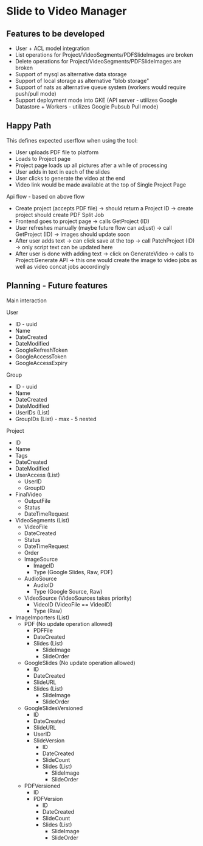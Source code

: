 # Slide to Video Manager

## Features to be developed

- User + ACL model integration
- List operations for Project/VideoSegments/PDFSlideImages are broken
- Delete operations for Project/VideoSegments/PDFSlideImages are broken
- Support of mysql as alternative data storage
- Support of local storage as alternative "blob storage"
- Support of nats as alternative queue system (workers would require push/pull mode)
- Support deployment mode into GKE (API server - utilizes Google Datastore + Workers - utilizes Google Pubsub Pull mode)

## Happy Path

This defines expected userflow when using the tool:

- User uploads PDF file to platform
- Loads to Project page
- Project page loads up all pictures after a while of processing
- User adds in text in each of the slides
- User clicks to generate the video at the end
- Video link would be made available at the top of Single Project Page

Api flow - based on above flow

- Create project (accepts PDF file) -> should return a Project ID -> create project should create PDF Split Job
- Frontend goes to project page -> calls GetProject (ID)
- User refreshes manually (maybe future flow can adjust) -> call GetProject (ID) -> images should update soon
- After user adds text -> can click save at the top -> call PatchProject (ID) -> only script text can be updated here
- After user is done with adding text -> click on GenerateVideo -> calls to Project:Generate API -> this one would create the image to video jobs as well as video concat jobs accordingly

## Planning - Future features

Main interaction

User
- ID - uuid
- Name
- DateCreated
- DateModified
- GoogleRefreshToken
- GoogleAccessToken
- GoogleAccessExpiry

Group
- ID - uuid
- Name
- DateCreated
- DateModified
- UserIDs (List)
- GroupIDs (List) - max - 5 nested

Project
- ID
- Name
- Tags
- DateCreated
- DateModified
- UserAccess (List)
  - UserID
  - GroupID
- FinalVideo
  - OutputFile
  - Status
  - DateTimeRequest
- VideoSegments (List)
  - VideoFile
  - DateCreated
  - Status
  - DateTimeRequest
  - Order
  - ImageSource
    - ImageID
    - Type (Google Slides, Raw, PDF)
  - AudioSource
    - AudioID
    - Type (Google Source, Raw)
  - VideoSource (VideoSources takes priority)
    - VideoID (VideoFile == VideoID)
    - Type (Raw)
- ImageImporters (List)
  - PDF (No update operation allowed)
    - PDFFile
    - DateCreated
    - Slides (List)
      - SlideImage
      - SlideOrder
  - GoogleSlides (No update operation allowed)
    - ID
    - DateCreated
    - SlideURL
    - Slides (List)
      - SlideImage
      - SlideOrder
  - GoogleSlidesVersioned
    - ID
    - DateCreated
    - SlideURL
    - UserID
    - SlideVersion
      - ID
      - DateCreated
      - SlideCount
      - Slides (List)
        - SlideImage
        - SlideOrder
  - PDFVersioned
    - ID
    - PDFVersion
      - ID
      - DateCreated
      - SlideCount
      - Slides (List)
        - SlideImage
        - SlideOrder 